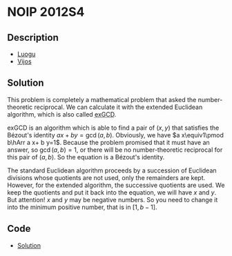 # NOIP 2012S4

## Description

- [Luogu](https://www.luogu.com.cn/problem/P1082)
- [Vijos](https://www.vijos.org/p/1781)

## Solution

This problem is completely a mathematical problem that asked the number-theoretic reciprocal. We can calculate it with the extended Euclidean algorithm, which is also called <abbr title="the extended Greatest Common Division algorithm">exGCD</abbr>.

exGCD is an algorithm which is able to find a pair of $(x,y)$ that satisfies the B&eacute;zout's identity $a x+b y=\gcd(a,b)$. Obviously, we have $a x\equiv1\pmod b\hArr a x+ b y=1$. Because the problem promised that it must have an answer, so $\gcd(a,b)=1$, or there will be no number-theoretic reciprocal for this pair of $(a,b)$. So the equation is a B&eacute;zout's identity.

The standard Euclidean algorithm proceeds by a succession of Euclidean divisions whose quotients are not used, only the remainders are kept. However, for the extended algorithm, the successive quotients are used. We keep the quotients and put it back into the equation, we will have $x$ and $y$. But attention! $x$ and $y$ may be negative numbers. So you need to change it into the minimum positive number, that is in $[1,b-1]$.

## Code

- [Solution](NOIP.2012S4.0.cpp)
